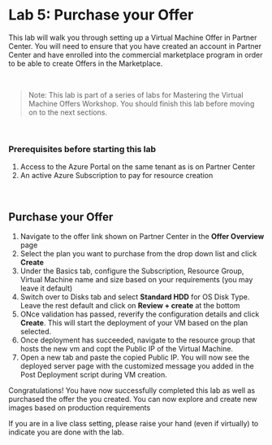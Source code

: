 
# Lab 5: Purchase your Offer

This lab will walk you through setting up a Virtual Machine Offer in Partner Center. You will need to ensure that you have created an account in Partner Center and have enrolled into the commercial marketplace program in order to be able to create Offers in the Marketplace. 

<br />

> Note: This lab is part of a series of labs for Mastering the Virtual Machine Offers Workshop. You should finish this lab before moving on to the next sections. 

<br />

### Prerequisites before starting this lab
1. Access to the Azure Portal on the same tenant as is on Partner Center 
1. An active Azure Subscription to pay for resource creation

<br />

## Purchase your Offer
1. Navigate to the offer link shown on Partner Center in the **Offer Overview** page
1. Select the plan you want to purchase from the drop down list and click **Create**
1. Under the Basics tab, configure the Subscription, Resource Group, Virtual Machine name and size based on your requirements (you may leave it default)
1. Switch over to Disks tab and select **Standard HDD** for OS Disk Type. Leave the rest default and click on **Review + create** at the bottom
1. ONce validation has passed, reverify the configuration details and click **Create**. This will start the deployment of your VM based on the plan selected.
1. Once deployment has succeeded, navigate to the resource group that hosts the new vm and copt the Public IP of the Virtual Machine.
1. Open a new tab and paste the copied Public IP. You will now see the deployed server page with the customized message you added in the Post Deployment script during VM creation.

Congratulations! You have now successfully completed this lab as well as purchased the offer the you created. You can now explore and create new images based on production requirements


If you are in a live class setting, please raise your hand (even if virtually) to indicate you are done with the lab.



